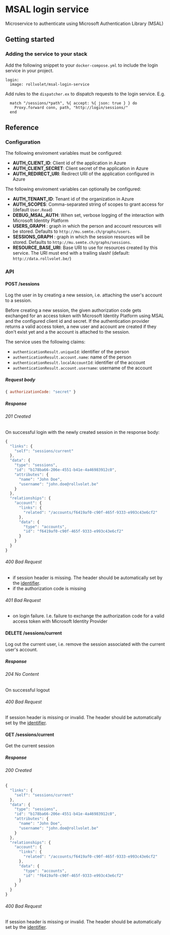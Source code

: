 # MSAL login service

Microservice to authenticate using Microsoft Authentication Library (MSAL)

## Getting started
### Adding the service to your stack
Add the following snippet to your `docker-compose.yml` to include the login service in your project.

```
login:
  image: rollvolet/msal-login-service
```

Add rules to the `dispatcher.ex` to dispatch requests to the login service. E.g.

```
  match "/sessions/*path", %{ accept: %{ json: true } } do
    Proxy.forward conn, path, "http://login/sessions/"
  end
```

## Reference
### Configuration
The following enviroment variables must be configured:
- **AUTH_CLIENT_ID**: Client id of the application in Azure
- **AUTH_CLIENT_SECRET**: Client secret of the application in Azure
- **AUTH_REDIRECT_URI**: Redirect URI of the application configured in Azure

The following enviroment variables can optionally be configured:
- **AUTH_TENANT_ID**: Tenant id of the organization in Azure
- **AUTH_SCOPES**: Comma-separated string of scopes to grant access for (default `User.Read`)
- **DEBUG_MSAL_AUTH**: When set, verbose logging of the interaction with Microsoft Identity Platform
- **USERS_GRAPH** : graph in which the person and account resources will be stored. Defaults to `http://mu.semte.ch/graphs/users`.
- **SESSIONS_GRAPH** : graph in which the session resources will be stored. Defaults to `http://mu.semte.ch/graphs/sessions`.
- **RESOURCE_BASE_URI**: Base URI to use for resources created by this service. The URI must end with a trailing slash! (default: `http://data.rollvolet.be/`)

### API
#### POST /sessions
Log the user in by creating a new session, i.e. attaching the user's account to a session.

Before creating a new session, the given authorization code gets exchanged for an access token with Microsoft Identity Platform using MSAL and the configured client id and secret. If the authentication provider returns a valid access token, a new user and account are created if they don't exist yet and a the account is attached to the session.

The service uses the following claims:
* `authenticationResult.uniqueId`: identifier of the person
* `authenticationResult.account.name`: name of the person
* `authenticationResult.localAccountId`: identifier of the account
* `authenticationResult.account.username`: username of the account

##### Request body
```javascript
{ authorizationCode: "secret" }
```

##### Response
###### 201 Created
On successful login with the newly created session in the response body:

```javascript
{
  "links": {
    "self": "sessions/current"
  },
  "data": {
    "type": "sessions",
    "id": "b178ba66-206e-4551-b41e-4a46983912c0",
    "attributes": {
      "name": "John Doe",
      "username": "john.doe@rollvolet.be"
    }
  },
  "relationships": {
    "account": {
      "links": {
        "related": "/accounts/f6419af0-c90f-465f-9333-e993c43e6cf2"
      },
      "data": {
        "type": "accounts",
        "id": "f6419af0-c90f-465f-9333-e993c43e6cf2"
      }
    }
  }
}
```

###### 400 Bad Request
- if session header is missing. The header should be automatically set by the [identifier](https://github.com/mu-semtech/mu-identifier).
- if the authorization code is missing

###### 401 Bad Request
- on login failure. I.e. failure to exchange the authorization code for a valid access token with Microsoft Identity Provider

#### DELETE /sessions/current
Log out the current user, i.e. remove the session associated with the current user's account.

##### Response
###### 204 No Content
On successful logout

###### 400 Bad Request
If session header is missing or invalid. The header should be automatically set by the [identifier](https://github.com/mu-semtech/mu-identifier).

#### GET /sessions/current
Get the current session

##### Response
###### 200 Created

```javascript
{
  "links": {
    "self": "sessions/current"
  },
  "data": {
    "type": "sessions",
    "id": "b178ba66-206e-4551-b41e-4a46983912c0",
    "attributes": {
      "name": "John Doe",
      "username": "john.doe@rollvolet.be"
    }
  },
  "relationships": {
    "account": {
      "links": {
        "related": "/accounts/f6419af0-c90f-465f-9333-e993c43e6cf2"
      },
      "data": {
        "type": "accounts",
        "id": "f6419af0-c90f-465f-9333-e993c43e6cf2"
      }
    }
  }
}
```

###### 400 Bad Request
If session header is missing or invalid. The header should be automatically set by the [identifier](https://github.com/mu-semtech/mu-identifier).

